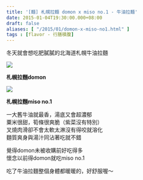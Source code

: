 ```yaml
---
title: '[麵] 札幌拉麵 domon x miso no.1 - 牛油拉麵'
date: 2015-01-04T19:30:00.000+08:00
draft: false
aliases: [ "/2015/01/domon-x-miso-no1.html" ]
tags : [flavor - 行膳積腹]
---
```


冬天就會想吃肥膩膩的北海道札幌牛油拉麵  

![](/images/domon.jpg)

**札幌拉麵domon**  

![](/images/domon1.jpg)

**札幌拉麵miso no.1**  
  
一大舊牛油就最香，湯底又會超濃郁  
粟米很甜，筍條很爽脆（紫菜沒有特別）  
叉燒肉滑卻不會太軟太淋沒有得咬就溶化  
麵質爽身與湯汁同沾著吃就不錯  
  
覺得domon未被收購前好吃得多  
懷念以前得domon就吃miso no.1  
  
吃了牛油拉麵整個身體都暖暖的，好舒服喔～
